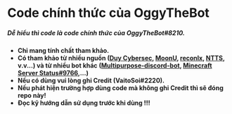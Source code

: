 # Code chính thức của OggyTheBot
##### Dễ hiểu thì code là code chính thức của OggyTheBot#8210.

* **Chỉ mang tính chất tham khảo.**
* **Có tham khảo từ nhiều nguồn ([Duy Cybersec](https://www.youtube.com/channel/UCaXRXY1JE-ld5deh9zs2BQA), [MoonU](https://github.com/MoonVN571), [reconlx](https://www.youtube.com/c/reconlxx), [NTTS](https://www.youtube.com/c/NoTextToSpeech), v.v...) và từ nhiều bot khác ([Multipurpose-discord-bot](https://github.com/Tomato6966/Multipurpose-discord-bot), [Minecraft Server Status#9766](https://123computer.net/mcss/invite),...)**
* **Nếu có dùng vui lòng ghi Credit (VaitoSoi#2220).**
* **Nếu phát hiện trường hợp dùng code mà không ghi Credit thì sẽ đóng repo này!**
* **Đọc kỹ hướng dẫn sử dụng trước khi dùng !!!**